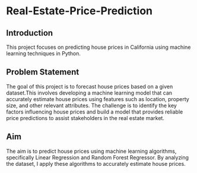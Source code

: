 # Real-Estate-Price-Prediction

## Introduction


This project focuses on predicting house prices in California using machine learning techniques in Python.

## Problem Statement


The goal of this project is to forecast house prices based on a given dataset.This involves developing a machine learning model that can accurately estimate house prices using features such as location, property size, and other relevant attributes. The challenge is to identify the key factors influencing house prices and build a model that provides reliable price predictions to assist stakeholders in the real estate market.

## Aim


The aim is to predict house prices using machine learning algorithms, specifically Linear Regression and Random Forest Regressor. By analyzing the dataset, I apply these algorithms to accurately estimate house prices.
